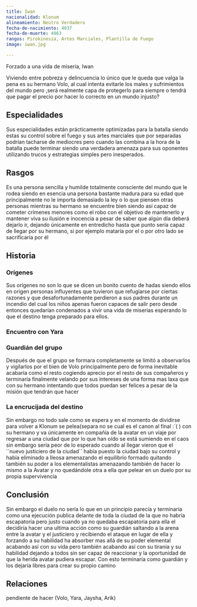 ```yaml
---
title: Iwan
nacionalidad: Klonum
alineamiento: Neutro Verdadero
fecha-de-nacimiento: 4037
fecha-de-muerte: 4063
rangos: Pirokinesia, Artes Marciales, Plantilla de Fuego
image: iwan.jpg

---
```


Forzado a una vida de miseria, Iwan 

Viviendo entre pobreza y delincuencia lo único que le queda que valga la pena es su hermano Volo, al cual intenta evitarle los males y sufrimientos del mundo pero ,será realmente capa de protegerlo para siempre o tendrá que pagar el precio por hacer lo correcto en un mundo injusto?

## Especialidades



Sus especialidades están prácticamente optimizadas para la batalla siendo estas su control sobre el fuego y sus artes marciales que por separadas podrían tacharse de mediocres pero cuando las combina a la hora de la batalla puede terminar siendo una verdadera amenaza para sus oponentes utilizando trucos y estrategias simples pero inesperados.

## Rasgos

Es una persona sencilla y humilde totalmente consciente del mundo que le rodea siendo en esencia una persona bastante madura para su edad que principalmente no le importa demasiado la ley o lo que piensen otras personas mientras su hermano se encuentre bien siendo así capaz de cometer crímenes menores como el robo con el objetivo de mantenerlo y mantener viva su ilusión e inocencia a pesar de saber que algún día deberá dejarlo ir, dejando únicamente en entredicho hasta que punto sería capaz de llegar por su hermano, si por ejemplo mataría por el o por otro lado se sacrificaría por él

## Historia

### Orígenes

Sus orígenes no son lo que se dicen un bonito cuento de hadas siendo ellos en origen personas influyentes que tuvieron que refugiarse por ciertas razones y que desafortunadamente perdieron a sus padres durante un incendio del cual los niños apenas fueron capaces de salir pero desde entonces quedarían condenados a vivir una vida de miserias esperando lo que el destino tenga preparado para ellos.

### Encuentro con Yara



### Guardián del grupo

Después de que el grupo se formara completamente se limitó a observarlos y vigilarlos por el bien de Volo principalmente pero de forma inevitable acabaría como el resto cogiendo aprecio por el resto de sus compañeros y terminaría finalmente velando por sus intereses de una forma mas laxa que con su hermano intentando que todos puedan ser felices a pesar de la misión que tendrán que hacer

### La encrucijada del destino

Sin embargo no todo sale como se espera y en el momento de dividirse para volver a Klonum se pelea(separa no se cual es el canon al final :´(      ) con su hermano y va únicamente en compañía de la avatar en un viaje por regresar a una ciudad que por lo que han oído se está sumiendo en el caos sin embargo sería peor de lo esperado cuando al llegar vieron que el ``nuevo justiciero de la ciudad´´ había puesto la ciudad bajo su control y había eliminado a Ileosa amenazando el equilibrio formado quitando también su poder a los elementalistas amenazando también de hacer lo mismo a la Avatar y no quedándole otra a ella que pelear en un duelo por su propia supervivencia

## Conclusión

Sin embargo el duelo no sería lo que en un principio parecía y terminaría como una ejecución publica delante de toda la ciudad de la que no habría escapatoria pero justo cuando ya no quedaba escapatoria para ella el decidiría hacer una ultima acción como su guardián saltando a la arena entre la avatar y el justiciero y recibiendo el ataque en lugar de ella y forzando a su habilidad ha absorber mas allá de su poder elemental acabando así con su vida pero también acabando así con su tiranía y su habilidad dejando a todos sin ser capaz de reaccionar y la oportunidad de que la herida avatar pudiera escapar. Con esto terminaría como guardián y los dejaría libres para crear su propio camino

## Relaciones

pendiente de hacer (Volo, Yara, Jaysha, Arik)
